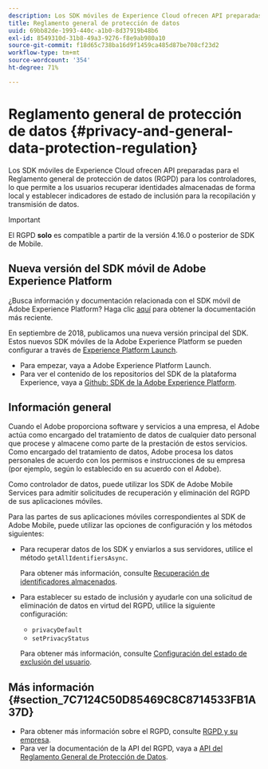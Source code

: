 ```yaml
---
description: Los SDK móviles de Experience Cloud ofrecen API preparadas para el Reglamento general de protección de datos (RGPD) para los controladores, lo que permite a los usuarios recuperar identidades almacenadas de forma local y establecer indicadores de estado de inclusión para la recopilación y transmisión de datos.
title: Reglamento general de protección de datos
uuid: 69bb82de-1993-440c-a1b0-8d37919b48b6
exl-id: 8549310d-31b8-49a3-9276-f8e9ab980a10
source-git-commit: f18d65c738ba16d9f1459ca485d87be708cf23d2
workflow-type: tm+mt
source-wordcount: '354'
ht-degree: 71%

---
```


# Reglamento general de protección de datos {#privacy-and-general-data-protection-regulation}

Los SDK móviles de Experience Cloud ofrecen API preparadas para el Reglamento general de protección de datos (RGPD) para los controladores, lo que permite a los usuarios recuperar identidades almacenadas de forma local y establecer indicadores de estado de inclusión para la recopilación y transmisión de datos.

>[!IMPORTANT]
>
>El RGPD **solo** es compatible a partir de la versión 4.16.0 o posterior de SDK de Mobile.

## Nueva versión del SDK móvil de Adobe Experience Platform

¿Busca información y documentación relacionada con el SDK móvil de Adobe Experience Platform? Haga clic [aquí](https://aep-sdks.gitbook.io/docs/) para obtener la documentación más reciente.

En septiembre de 2018, publicamos una nueva versión principal del SDK. Estos nuevos SDK móviles de la Adobe Experience Platform se pueden configurar a través de [Experience Platform Launch](https://www.adobe.com/es/experience-platform/launch.html).

* Para empezar, vaya a Adobe Experience Platform Launch.
* Para ver el contenido de los repositorios del SDK de la plataforma Experience, vaya a [Github: SDK de la Adobe Experience Platform](https://github.com/Adobe-Marketing-Cloud/acp-sdks).

## Información general

Cuando el Adobe proporciona software y servicios a una empresa, el Adobe actúa como encargado del tratamiento de datos de cualquier dato personal que procese y almacene como parte de la prestación de estos servicios. Como encargado del tratamiento de datos, Adobe procesa los datos personales de acuerdo con los permisos e instrucciones de su empresa (por ejemplo, según lo establecido en su acuerdo con el Adobe).

Como controlador de datos, puede utilizar los SDK de Adobe Mobile Services para admitir solicitudes de recuperación y eliminación del RGPD de sus aplicaciones móviles.

Para las partes de sus aplicaciones móviles correspondientes al SDK de Adobe Mobile, puede utilizar las opciones de configuración y los métodos siguientes:

* Para recuperar datos de los SDK y enviarlos a sus servidores, utilice el método `getAllIdentifiersAsync`.

   Para obtener más información, consulte [Recuperación de identificadores almacenados](/help/ios/c-mob-privacy-gdpr-ios/c-mob-gdpr-ret-stored-ids-ios.md).

* Para establecer su estado de inclusión y ayudarle con una solicitud de eliminación de datos en virtud del RGPD, utilice la siguiente configuración:

   * `privacyDefault`
   * `setPrivacyStatus`

   Para obtener más información, consulte [Configuración del estado de exclusión del usuario](/help/ios/c-mob-privacy-gdpr-ios/privacy.md).

## Más información {#section_7C7124C50D85469C8C8714533FB1A37D}

* Para obtener más información sobre el RGPD, consulte [RGPD y su empresa](https://www.adobe.com/es/privacy/general-data-protection-regulation.html).
* Para ver la documentación de la API del RGPD, vaya a [API del Reglamento General de Protección de Datos](https://adobe.io/apis/cloudplatform/gdpr.html).
